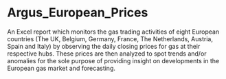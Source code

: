 # Argus_European_Prices


An Excel report which monitors the gas trading activities of eight European countries (The UK, Belgium, Germany, France, The Netherlands, Austria, Spain and Italy) by observing the daily closing prices for gas at their respective hubs. These prices are then analyzed to spot trends and/or anomalies for the sole purpose of providing insight on developments in the European gas market and forecasting.
